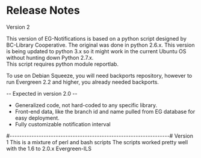 Release Notes
=============
Version 2 

This version of EG-Notifications is based on a python script designed 
by BC-Library Cooperative.  The original was done in python 2.6.x.
This version is being updated to python 3.x so it might work in the 
current Ubuntu OS without hunting down Python 2.7.x.  
This script requires python module reportlab.

To use on Debian Squeeze, you will need backports repository, however 
to run Evergreen 2.2 and higher, you already needed backports.

-- Expected in version 2.0 --
- Generalized code, not hard-coded to any specific library.
- Front-end data, like the branch id and name pulled from 
   EG database for easy deployment.
- Fully customizable notification interval   

#------------------------------------------------------------------#
Version 1
This is a mixture of perl and bash scripts 
The scripts worked pretty well with the 1.6 to 2.0.x Evergreen-ILS
